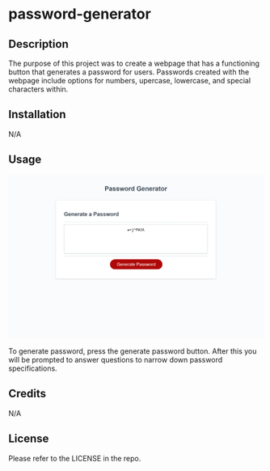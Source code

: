 # password-generator

## Description

The purpose of this project was to create a webpage that has a functioning button that generates a password for users. Passwords created with the webpage include options for numbers, upercase, lowercase, and special characters within. 

## Installation

N/A

## Usage

![Screenshot of the Webpage](assets/password-generator_screenshot.png)

To generate password, press the generate password button. After this you will be prompted to answer questions to narrow down password specifications.

## Credits

N/A

## License

Please refer to the LICENSE in the repo.